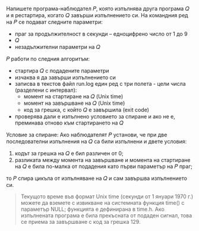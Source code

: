 Напишете програма-наблюдател 𝑃, която изпълнява друга програма 𝑄 и я рестартира,
когато 𝑄 завърши изпълнението си. На командния ред на 𝑃 се подават следните параметри:
- праг за продължителност в секунди – едноцифрено число от 1 до 9
- 𝑄
- незадължителни параметри на 𝑄


𝑃 работи по следния алгоритъм:
- стартира 𝑄 с подадените параметри
- изчаква я да завърши изпълнението си
- записва в текстов файл run.log един ред с три полета - цели числа (разделени с интервал):
  *  момент на стартиране на 𝑄 (Unix time)
  *  момент на завършване на 𝑄 (Unix time)
  *  код за грешка, с който 𝑄 е завършила (exit code)
- проверява дали е изпълнено условието за спиране и ако не е, преминава отново към стартирането на 𝑄


Условие за спиране: Ако наблюдателят 𝑃 установи, че при две последователни изпълнения на 𝑄 са
били изпълнени и двете условия:
  1. кодът за грешка на 𝑄 е бил различен от 0;
  2. разликата между момента на завършване и момента на стартиране на 𝑄 е била по-малка от подадения като първи параметър на 𝑃 праг;

то 𝑃 спира цикъла от изпълняване на 𝑄 и сам завършва изпълнението си.


>Текущото време във формат Unix time (секунди от 1 януари 1970 г.) можете да вземете с извикване на системната функция time() с параметър NULL; функцията е дефинирана в time.h. Ако изпълнената програма е била прекъсната от подаден сигнал, това се приема за завършване с код за грешка 129.
